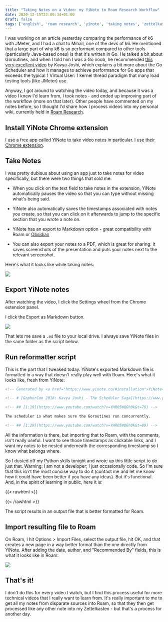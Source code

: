 ```yaml
---
title: "Taking Notes on a Video: my YiNote to Roam Research Workflow"
date: 2020-12-15T22:00:34+01:00
draft: false
tags: ['english', 'roam research', 'yinote', 'taking notes', 'zettelkasten']
---
```


I was working on an article yesterday comparing the performance of k6 with JMeter, and I had a chat to Mihail, one of the devs of k6. He mentioned that a large part of why k6 is so performant compared to other tools (particularly Java-based ones) is that it's written in Go. He talked a bit about Goroutines, and when I told him I was a Go noob, he recommended [this very excellent video](https://www.youtube.com/watch?v=YHRO5WQGh0k&ab_channel=GopherAcademy) by Kavya Joshi, which explains a bit more about the Go Scheduler and how it manages to achieve performance for Go apps that exceeds the typical 1 Virtual User: 1 kernel thread paradigm that many load testing tools (like JMeter) use.

Anyway, I got around to watching the video today, and because it was a video I knew I'd learn from, I took notes - and ended up improving part of the workflow (more on that later). Other people have commented on my notes before, so I thought I'd share how I process videos into my personal wiki, currently held in [Roam Research](https://roamresearch.com).

## Install YiNote Chrome extension

I use a free app called [YiNote](https://yinote.co/) to take video notes in particular.  I use [their Chrome extension](https://chrome.google.com/webstore/detail/yinote/fhpgggnmdlmekfdpkdgeiccfkignhkdf).

## Take Notes

I was pretty dubious about using an app just to take notes for video specifically, but there were two things that sold me:

* When you click on the text field to take notes in the extension, YiNote automatically pauses the video so that you can type without missing what's being said.

* YiNote also automatically saves the timestamps associated with notes you create, so that you can click on it afterwards to jump to the specific section that you wrote a note on.

* YiNote has an export to Markdown option - great compatibility with Roam or [Obsidian](https://obsidian.md)

* You can also export your notes to a PDF, which is great for sharing. It saves screenshots of the presentation and puts your notes next to the relevant screenshot.

Here's what it looks like while taking notes:

![](/blog/assets/20201215-01.png)

## Export YiNote notes

After watching the video, I click the Settings wheel from the Chrome extension panel.

I click the Export as Markdown button.

![](/blog/assets/20201215-02.png)

That lets me save a `.md` file to your local drive. I always save YiNote files in the same folder as the script below.

## Run reformatter script

This is the part that I tweaked today. YiNote's exported Markdown file is formatted in a way that doesn't really play well with Roam. Here's what it looks like, fresh from YiNote:

```markdown
<!-- Generated by <a href="https://www.yinote.co/#installation">YiNote</a> -->

<!-- # [GopherCon 2018: Kavya Joshi - The Scheduler Saga](https://www.youtube.com/watch?v=YHRO5WQGh0k) -->

<!-- ## [1:19](https://www.youtube.com/watch?v=YHRO5WQGh0k&t=79) -->

The scheduler is what makes sure the Goroutines run concurrently.

<!-- ## [1:29](https://www.youtube.com/watch?v=YHRO5WQGh0k&t=89) -->
```

All the information is there, but importing that to Roam, with the comments, isn't really useful. I want to see those timestamps as clickable links, and I want my notes to be nested underneath the corresponding timestamp so I know what belongs where.

So I dusted off my Python skills tonight and wrote up this little script to do just that. Warning: I am not a developer; I just occasionally code. So I'm sure that this isn't the most concise way to do it (contact me and let me know how it could have been better if you have any ideas). But it's functional. And, in the spirit of learning in public, here it is:

{{< rawhtml >}}
<script src="https://gist.github.com/nicolevanderhoeven/8d089da1617cdbce13dcd406d1d0b960.js"></script>
{{< /rawhtml >}}

The script results in an output file that is better formatted for Roam.

## Import resulting file to Roam

On Roam, I hit Options > Import Files, select the output file, hit OK, and that creates a new page in a way better format than the one directly from YiNote. After adding the date, author, and "Recommended By" fields, this is what it looks like in Roam:

![](/blog/assets/20201215-03.png)

## That's it!

I don't do this for every video I watch, but I find this process useful for more technical videos that I really want to learn from. It's really important to me to get all my notes from disparate sources into Roam, so that they then get processed like any other note into my Zettelkasten - but that's a process for another day.